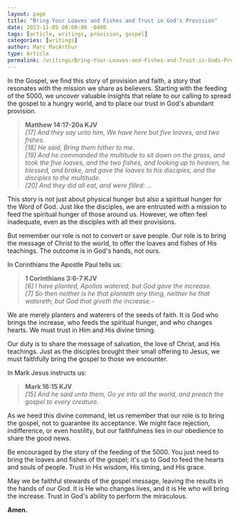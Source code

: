 ```yaml
---
layout: page
title: "Bring Your Loaves and Fishes and Trust in God's Provision"
date: 2023-11-05 00:00:00 -0400
tags: [article, writings, provision, gospel]
categories: [writings]
author: Marc MacArthur
type: Article
permalink: /writings/Bring-Your-Loaves-and-Fishes-and-Trust-in-Gods-Provision/
---
```


In the Gospel, we find this story of provision and faith, a story that resonates with the mission we share as believers. Starting with the feeding of the 5000, we uncover valuable insights that relate to our calling to spread the gospel to a hungry world, and to place our trust in God's abundant provision.

> **Matthew 14:17-20a KJV**  
> *[17] And they say unto him, We have here but five loaves, and two fishes.*  
> *[18] He said, Bring them hither to me.*  
> *[19] And he commanded the multitude to sit down on the grass, and took the five loaves, and the two fishes, and looking up to heaven, he blessed, and brake, and gave the loaves to his disciples, and the disciples to the multitude.*  
> *[20] And they did all eat, and were filled: ...*

This story is not just about physical hunger but also a spiritual hunger for the Word of God. Just like the disciples, we are entrusted with a mission to feed the spiritual hunger of those around us. However, we often feel inadequate, even as the disciples with all their provisions.

But remember our role is not to convert or save people. Our role is to bring the message of Christ to the world, to offer the loaves and fishes of His teachings. The outcome is in God's hands, not ours.

In Corinthians the Apostle Paul tells us:

> **1 Corinthians 3:6-7 KJV**  
> *[6] I have planted, Apollos watered; but God gave the increase.*  
> *[7] So then neither is he that planteth any thing, neither he that watereth; but God that giveth the increase.*-

We are merely planters and waterers of the seeds of faith. It is God who brings the increase, who feeds the spiritual hunger, and who changes hearts. We must trust in Him and His divine timing.

Our duty is to share the message of salvation, the love of Christ, and His teachings. Just as the disciples brought their small offering to Jesus, we must faithfully bring the gospel to those we encounter.

In Mark Jesus instructs us:

> **Mark 16:15 KJV**  
> *[15] And he said unto them, Go ye into all the world, and preach the gospel to every creature.*  

As we heed this divine command, let us remember that our role is to bring the gospel, not to guarantee its acceptance. We might face rejection, indifference, or even hostility, but our faithfulness lies in our obedience to share the good news.

Be encouraged by the story of the feeding of the 5000. You just need to bring the loaves and fishes of the gospel; it's up to God to feed the hearts and souls of people. Trust in His wisdom, His timing, and His grace.

May we be faithful stewards of the gospel message, leaving the results in the hands of our God. It is He who changes lives, and it is He who will bring the increase. Trust in God's ability to perform the miraculous. 

**Amen.**

